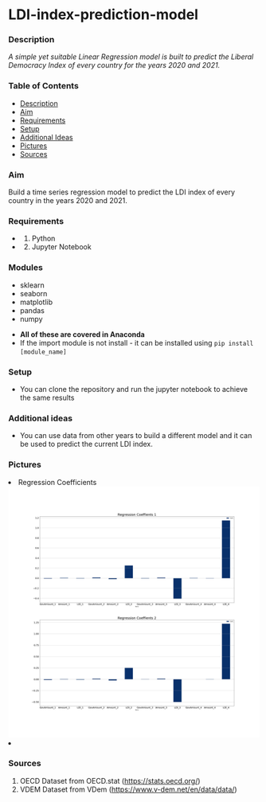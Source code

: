 # LDI-index-prediction-model

### Description
*A simple yet suitable Linear Regression model is built to predict the Liberal Democracy Index of every country for the years 2020 and 2021.*


### Table of Contents
* [Description](#description)
* [Aim](#aim)
* [Requirements](#requirements)
* [Setup](#setup)
* [Additional Ideas](#additional-ideas)
* [Pictures](#pictures)
* [Sources](#sources)

### Aim
Build a time series regression model to predict the LDI index of every country in the years 2020 and 2021.


### Requirements 
* 1) Python 
* 2) Jupyter Notebook

### **Modules**
- sklearn
- seaborn
- matplotlib
- pandas 
- numpy

* **All of these are covered in Anaconda**
* If the import module is not install - it can be installed using `pip install [module_name]`

### Setup 
- You can clone the repository and run the jupyter notebook to achieve the same results

### Additional ideas 
- You can use data from other years to build a different model and it can be used to predict the current LDI index. 


### Pictures
<li>
Regression Coefficients
<img src="./images/RegressionCoefficients.png"><img/>
<li/>

### Sources
1) OECD Dataset from OECD.stat (https://stats.oecd.org/)
2) VDEM Dataset from VDem (https://www.v-dem.net/en/data/data/)






